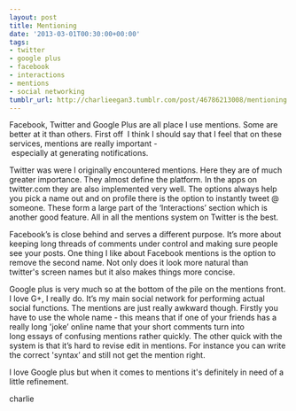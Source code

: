 ```yaml
---
layout: post
title: Mentioning
date: '2013-03-01T00:30:00+00:00'
tags:
- twitter
- google plus
- facebook
- interactions
- mentions
- social networking
tumblr_url: http://charlieegan3.tumblr.com/post/46786213008/mentioning
---
```

Facebook, Twitter and Google Plus are all place I use mentions. Some are better at it than others. First off  I think I should say that I feel that on these services, mentions are really important - especially at generating notifications.

Twitter was were I originally encountered mentions. Here they are of much greater importance. They almost define the platform. In the apps on twitter.com they are also implemented very well. The options always help you pick a name out and on profile there is the option to instantly tweet @ someone. These form a large part of the ‘Interactions’ section which is another good feature. All in all the mentions system on Twitter is the best.

Facebook’s is close behind and serves a different purpose. It’s more about keeping long threads of comments under control and making sure people see your posts. One thing I like about Facebook mentions is the option to remove the second name. Not only does it look more natural than twitter's screen names but it also makes things more concise.

Google plus is very much so at the bottom of the pile on the mentions front. I love G+, I really do. It’s my main social network for performing actual social functions. The mentions are just really awkward though. Firstly you have to use the whole name - this means that if one of your friends has a really long 'joke’ online name that your short comments turn into long essays of confusing mentions rather quickly. The other quick with the system is that it’s hard to revise edit in mentions. For instance you can write the correct 'syntax’ and still not get the mention right.

I love Google plus but when it comes to mentions it's definitely in need of a little refinement.

charlie